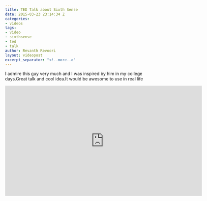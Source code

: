 ```yaml
---
title: TED Talk about Sixth Sense
date: 2015-03-23 23:14:34 Z
categories:
- videos
tags:
- video
- sixthsense
- ted
- talk
author: Revanth Revoori
layout: videopost
excerpt_separator: "<!--more-->"
---
```


<div><p>I admire this guy very much and I was inspired by him in my college days.Great talk and cool idea.It would be awesome to use in real life</p></div>
<div class="video-container">
<iframe src="https://embed-ssl.ted.com/talks/pattie_maes_demos_the_sixth_sense.html" width="640" height="360" frameborder="0" scrolling="no" webkitAllowFullScreen mozallowfullscreen allowFullScreen></iframe>
</div>
<!--more-->
